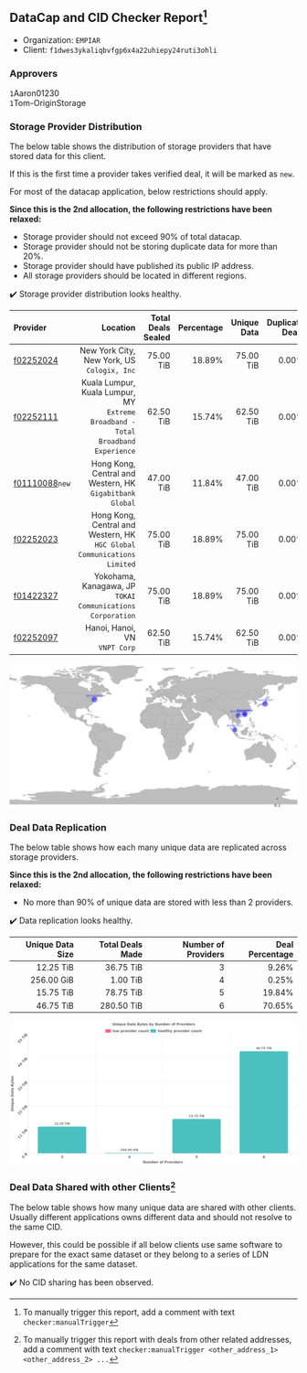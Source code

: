 ## DataCap and CID Checker Report[^1]
 - Organization: `EMPIAR`
 - Client: `f1dwes3ykaliqbvfgp6x4a22uhiepy24ruti3ohli`
### Approvers
`1`Aaron01230<br/>`1`Tom-OriginStorage

### Storage Provider Distribution
The below table shows the distribution of storage providers that have stored data for this client.

If this is the first time a provider takes verified deal, it will be marked as `new`.

For most of the datacap application, below restrictions should apply.

**Since this is the 2nd allocation, the following restrictions have been relaxed:**
 - Storage provider should not exceed 90% of total datacap.
 - Storage provider should not be storing duplicate data for more than 20%.
 - Storage provider should have published its public IP address.
 - All storage providers should be located in different regions.

✔️ Storage provider distribution looks healthy.

| Provider                                                    |                                                                            Location | Total Deals Sealed | Percentage | Unique Data | Duplicate Deals |
| :---------------------------------------------------------- | ----------------------------------------------------------------------------------: | -----------------: | ---------: | ----------: | --------------: |
| [f02252024](https://filfox.info/en/address/f02252024)       |                                      New York City, New York, US<br/>`Cologix, Inc` |          75.00 TiB |     18.89% |   75.00 TiB |           0.00% |
| [f02252111](https://filfox.info/en/address/f02252111)       | Kuala Lumpur, Kuala Lumpur, MY<br/>`Extreme Broadband - Total Broadband Experience` |          62.50 TiB |     15.74% |   62.50 TiB |           0.00% |
| [f01110088](https://filfox.info/en/address/f01110088)`new`  |                         Hong Kong, Central and Western, HK<br/>`Gigabitbank Global` |          47.00 TiB |     11.84% |   47.00 TiB |           0.00% |
| [f02252023](https://filfox.info/en/address/f02252023)       |          Hong Kong, Central and Western, HK<br/>`HGC Global Communications Limited` |          75.00 TiB |     18.89% |   75.00 TiB |           0.00% |
| [f01422327](https://filfox.info/en/address/f01422327)       |                       Yokohama, Kanagawa, JP<br/>`TOKAI Communications Corporation` |          75.00 TiB |     18.89% |   75.00 TiB |           0.00% |
| [f02252097](https://filfox.info/en/address/f02252097)       |                                                    Hanoi, Hanoi, VN<br/>`VNPT Corp` |          62.50 TiB |     15.74% |   62.50 TiB |           0.00% |

<img src="https://raw.githubusercontent.com/data-preservation-programs/filplus-checker-assets/main/filecoin-project/filecoin-plus-large-datasets/issues/2152/1694309535353.png"/>

### Deal Data Replication
The below table shows how each many unique data are replicated across storage providers.


**Since this is the 2nd allocation, the following restrictions have been relaxed:**
- No more than 90% of unique data are stored with less than 2 providers.

✔️ Data replication looks healthy.

| Unique Data Size | Total Deals Made | Number of Providers | Deal Percentage |
| ---------------: | ---------------: | ------------------: | --------------: |
|        12.25 TiB |        36.75 TiB |                   3 |           9.26% |
|       256.00 GiB |         1.00 TiB |                   4 |           0.25% |
|        15.75 TiB |        78.75 TiB |                   5 |          19.84% |
|        46.75 TiB |       280.50 TiB |                   6 |          70.65% |

<img src="https://raw.githubusercontent.com/data-preservation-programs/filplus-checker-assets/main/filecoin-project/filecoin-plus-large-datasets/issues/2152/1694309536184.png"/>

### Deal Data Shared with other Clients[^3]
The below table shows how many unique data are shared with other clients.
Usually different applications owns different data and should not resolve to the same CID.

However, this could be possible if all below clients use same software to prepare for the exact same dataset or they belong to a series of LDN applications for the same dataset.

✔️ No CID sharing has been observed.

[^1]: To manually trigger this report, add a comment with text `checker:manualTrigger`

[^2]: Deals from those addresses are combined into this report as they are specified with `checker:manualTrigger`

[^3]: To manually trigger this report with deals from other related addresses, add a comment with text `checker:manualTrigger <other_address_1> <other_address_2> ...`
